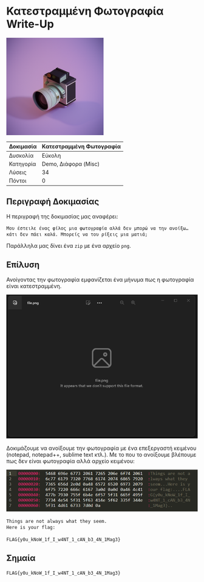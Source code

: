 # Κατεστραμμένη Φωτογραφία Write-Up

<img width="256" src="../../challenges-images/challenge_demo_03.png">

| Δοκιμασία | Κατεστραμμένη Φωτογραφία |
| :------- | :----- |
| Δυσκολία | Εύκολη |
| Κατηγορία | Demo, Διάφορα (Misc) |
| Λύσεις | 34 |
| Πόντοι | 0 |

## Περιγραφή Δοκιμασίας

Η περιγραφή της δοκιμασίας μας αναφέρει:
```
Μου έστειλε ένας φίλος μια φωτογραφία αλλά δεν μπορώ να την ανοίξω… κάτι δεν πάει καλά. Μπορείς να του ρίξεις μια ματιά;
```

Παράλληλα μας δίνει ένα `zip` με ένα αρχείο `png`.

## Επίλυση

Ανοίγοντας την φωτογραφία εμφανίζεται ένα μήνυμα πως η φωτογραφία είναι κατεστραμμένη.

![](corrupted-image.png)

Δοκιμάζουμε να ανοίξουμε την φωτογραφία με ένα επεξεργαστή κειμένου (notepad, notepad++, sublime text κτλ.). Με το που το ανοίξουμε βλέπουμε πως δεν είναι φωτογραφία αλλά αρχείο κειμένου:

![](corrupted-image-hex.png)

```
Things are not always what they seem.
Here is your flag:

FLAG{y0u_kNoW_1f_I_w4NT_1_cAN_b3_4N_1Mag3}

```

## Σημαία

```
FLAG{y0u_kNoW_1f_I_w4NT_1_cAN_b3_4N_1Mag3}
```

